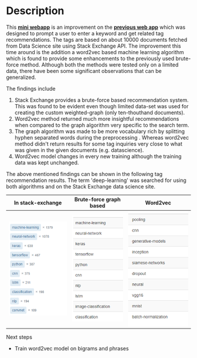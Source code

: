 # Description

This **[mini webapp](https://tag-recommend.herokuapp.com/)** is an improvement on the **[previous web app](https://stack-exchange-tag-search.herokuapp.com/search)** which was designed to prompt a user to enter a keyword and get related tag recommendations. The tags are based on about 10000 documents fetched from Data Science site using Stack Exchange API. The improvement this time around is the addition a word2vec based machine learning algorithm which is found to provide some enhancements to the previously used brute-force method. Although both the methods were tested only on a limited data, there have been some significant observations that can be generalized.

The findings include 
1. Stack Exchange provides a brute-force based recommendation system. This was found to be evident even though limited data-set was used for creating the custom weighted-graph (only ten-thouthand documents).
2. Word2vec method returned much more insightful recommendations when compared to the graph algorithm very specific to the search term.
3. The graph algorithm was made to be more vocabulary rich by splitting hyphen separated words during the preprocessing . Whereas word2vec method didn't return results for some tag inquiries very close to what was given in the given documents (e.g. datascience).
4. Word2vec model changes in every new training although the training data was kept unchanged.

The above mentioned findings can be shown in the following tag recommendation results. The term 'deep-learning' was searched for using both algorithms and on the Stack Exchange data science site.


In stack-exchange          |  Brute-force graph based                 |  Word2vec
:-------------------------:|:----------------------------------------:|:-------------------------:
![](https://github.com/nttek/urekaDataScience/blob/master/stack-exchange-tag-recommend-word2vec/ipynb/Data/stack-exchange3.png)  |  ![](https://github.com/nttek/urekaDataScience/blob/master/stack-exchange-tag-recommend-word2vec/ipynb/Data/graph2.png)  |  ![](https://github.com/nttek/urekaDataScience/blob/master/stack-exchange-tag-recommend-word2vec/ipynb/Data/word2vec2.png)


Next steps
* Train word2vec model on bigrams and phrases
